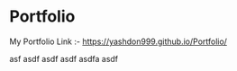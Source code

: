 # Portfolio
My Portfolio Link :-
https://yashdon999.github.io/Portfolio/

asf
asdf
asdf
asdf
asdfa
asdf
